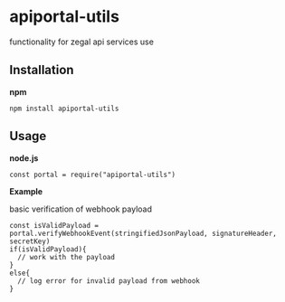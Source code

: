 # apiportal-utils
functionality for zegal api services use

## Installation

**npm**

`npm install apiportal-utils`

## Usage

**node.js**

`const portal = require("apiportal-utils")`

**Example**

basic verification of webhook payload

```
const isValidPayload = portal.verifyWebhookEvent(stringifiedJsonPayload, signatureHeader, secretKey)
if(isValidPayload){
  // work with the payload
}
else{
  // log error for invalid payload from webhook
}
```

